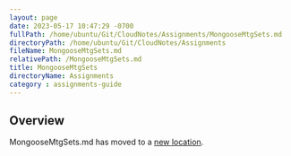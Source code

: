 ```yaml
---
layout: page
date: 2023-05-17 10:47:29 -0700
fullPath: /home/ubuntu/Git/CloudNotes/Assignments/MongooseMtgSets.md
directoryPath: /home/ubuntu/Git/CloudNotes/Assignments
fileName: MongooseMtgSets.md
relativePath: /MongooseMtgSets.md
title: MongooseMtgSets
directoryName: Assignments
category : assignments-guide
---
```


## Overview

MongooseMtgSets.md has moved to a [new location](Mongo/MongooseMtgSets.md).
